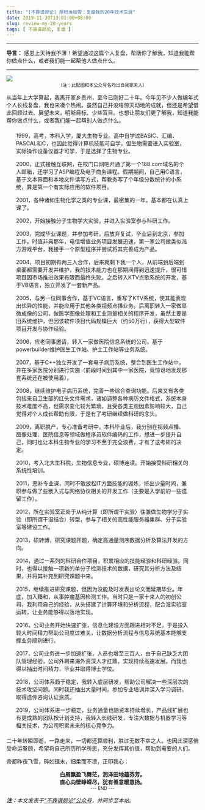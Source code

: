 ```yaml
---
title: "[不靠谱颜论] 厚积当如雪：复盘我的20年技术生涯"
date: 2019-11-30T13:01:00+08:00
slug: review-my-20-years
tags: [ 不靠谱颜论, 复盘 ]
---
```


---

**导言：** 感恩上天待我不薄！希望通过这篇个人复盘，帮助你了解我，知道我能帮你做点什么，或者我们能一起帮他人做点什么。

---

<img src="/images/2019-11-30/snow.jpg" style="max-width:500px"/>
<center><small>（注：此配图和本公众号名均出自我家夫人）</small></center>

从当年上大学算起，我离开家乡贵州，至今已刚好二十年。今年见不少人做编年式个人长线复盘，我也来凑个热闹。虽然自己并没啥惊天动地的成就，但还是希望借此回顾过去、展望未来，明晰目标、少些盲目。也想让朋友们更了解我，知道我能帮你做点什么，或者我们能一起帮别人做点什么。

<div style="width:90%; margin: 20px auto;">
1999，高考，本科入学，厦大生物专业。高中自学过BASIC、汇编、PASCAL和C，也因此觉得计算机技能可自学，但生物需要进入实验室，实际操作设备仪器才可学，于是选择了生物专业。

2000，正式接触互联网，在校门口网吧开通了第一个188.com域名的个人邮箱，还学习了ASP编程及电子商务课程。假期期间，自己用C语言，基于文本界面和本地文件读写方式，帮教务写了个年级分数统计的小系统，算是第一个有实际应用的软件项目。

2001，各种诸如生物化学之类的专业课，最密集的一年。基本都在认真上课了。

2002，开始接触分子生物学大实验，并进入实验室参与科研工作。

2003，完成毕业课题，并参加考研，后放弃复试，毕业后到北京，参加工作。时值非典那年，电信增值业务项目发展迅速，第一家公司做类似浩方游戏平台，我接手一个原型程序并尝试将其完善成为产品。 

2004，项目初期有两三人合作，后来就剩下我一个人，从前端到后端到桌面都需要开发并维护，我的技术能力也在那期间得到迅速提升，很可惜项目因市场推进效果有限而最终失败。之后转入KTV点歌系统的开发，基于VB语言，独立开发了一套新产品。

2005，与另一位同事合作，基于VC语言，重写了KTV系统，使其能表现出优异的性能，并能应用于其他各类视频点播业务。后离职转入一家做显微成像的公司，做医学图像处理和工业测量相关的程序开发，虽然主要是旧系统维护，但因该软件项目代码规模巨大（约50万行），获得大型软件项目开发与协作经验。

2006，应老同事邀请，转入一家做医院信息系统的公司，基于powerbuilder维护医生工作站、护士工作站等业务系统。

2007，基于C++独立开发了一套电子病历系统，整合到医生工作站中，并在多家医院分别进行实施（前段时间到其中一家医院，竟惊讶地发现那套系统还在被使用着）。

2008，继续维护电子病历系统，完善一些综合查询功能。后来又有各类包括来自卫生部的红头文件需求，诸如调整各种病历文件格式，系统本身技术难度不高，但需求变化较为繁琐，且受各类主观因素影响较大，自己觉得对个人成长帮助有限，于是有了考研继续做科研的念头。

2009，离职脱产，专心准备考研中。本科毕业后，我分别在视频点播、图像处理、医院信息等领域做程序员软件编码的工作，想进一步提升自己，同时也让本科生物专业的学习不至于完全浪费，才有了这考研的决定。

2010，考入北大生科院，生物信息专业，硕博连读。开始接受科研相关的系统性培训。

2011，恶补专业课，同时不敢放松IT方面技能的锻炼，挤出少量时间，兼职参与做了些嵌入式与网络协议相关的开发工作（主要是入学前的一些遗留工作）。

2012，所在实验室正处于从纯计算（即所谓干实验）往兼做生物学分子实验（即所谓干湿结合）转型，参与了相关的高性能服务器集群、分子实验室等建设工作。

2013，硕转博，研究课题开题，确定高通量测序数据分析及算法开发的方向。

2014，通过一系列的科研合作项目，积累相应的技能经验和科研经验。同时，也得以接触一项新的单分子检测技术的数据，研究其分析方法及结果，并将其补充到研究课题中来。

2015，继续推进研究课题，但因为没能及时发表出论文而延期毕业。年底，加入臻和，从事肿瘤基因检测工作。当时只是一家十来人的初创公司，我利用自己的经验，从头搭建了计算环境和分析流程，配合湿实验室运转，让业务能够得以落地实现。

2016，公司业务开始快速扩张，信息化建设方面跟进相对不足，于是投入较大时间精力帮助公司度过难关，让数据分析流程与信息系统基本能够支撑业务顺利进行。

2017，公司业务进一步加速扩张，人员也增至三百人，由于自己缺乏大团队管理经验，公司外聘来海外资深人才扛鼎，实现持续高速发展。而我也得以抽出时间精力，毕业并取得博士学位。

2018，公司体系趋于稳定，我转入底层研发，帮助公司解决一些深层次的技术攻坚问题。同时我还抽出大量时间，参加专业培训并深入学习调研，取得遗传咨询认证资质。

2019，公司体系进一步稳定，业务通量也随资本持续增长，产品线扩展也有更成熟的团队按计划支持，我转入长线研发，专注大数据与机器学习等相关技术，为公司积累未来的核心竞争力。
</div>

二十年转瞬即逝，一路走来，一切都还算顺利，胜过无数不幸之人。也因此深感倍受命运眷顾，希望将自己所历所学所思，充分发挥其价值，帮助到需要的人们。

帝都昨夜飞雪，碎如锯末，细柔而不凛，正印我心：

<center><b>
白屑飘盈飞舞茫，润泽田地蕴芬芳。<br>
直心向壁峥嵘尽，犹有善意暖意扬。
</b></center>

<center><small>--- END ---</small></center>

<i><b>注：</b>本文发表于[“不靠谱颜论”公众号](https://mp.weixin.qq.com/s/jKB6nOuVZlnu6giYc7N1Qg)，并同步至本站。</i>
